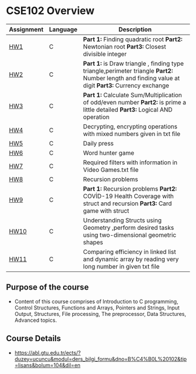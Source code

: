 # CSE102 Overview

Assignment  | Language | Description
------------- | ------------- | ------------- 
[HW1](https://github.com/okantorun/CSE102-Assignments/tree/main/HW1)  | C | __Part 1:__  Finding quadratic root __Part2:__ Newtonian root __Part3:__ Closest divisible integer
[HW2](https://github.com/okantorun/CSE102-Assignments/tree/main/HW2)  | C | __Part 1:__ is Draw triangle , finding type triangle,perimeter triangle __Part2:__ Number length and finding value at digit __Part3:__ Currency exchange
[HW3](https://github.com/okantorun/CSE102-Assignments/tree/main/HW3)  | C |  __Part 1:__  Calculate Sum/Multiplication of odd/even number __Part2:__ is prime a little detailed __Part3:__ Logical AND operation
[HW4](https://github.com/okantorun/CSE102-Assignments/tree/main/HW4)  | C | Decrypting, encrypting operations with mixed numbers given in txt file
[HW5](https://github.com/okantorun/CSE102-Assignments/tree/main/HW5)  | C | Daily press
[HW6](https://github.com/okantorun/CSE102-Assignments/tree/main/HW6)  | C | Word hunter game
[HW7](https://github.com/okantorun/CSE102-Assignments/tree/main/HW7)  | C | Required filters with information in Video Games.txt file
[HW8](https://github.com/okantorun/CSE102-Assignments/tree/main/HW8)  | C | Recursion problems
[HW9](https://github.com/okantorun/CSE102-Assignments/tree/main/HW9)  | C | __Part 1:__ Recursion problems __Part2:__ COVİD-19 Health Coverage with struct and recursion __Part3:__ Card game with struct
[HW10](https://github.com/okantorun/CSE102-Assignments/tree/main/HW10)  | C | Understanding Structs using Geometry ,perform desired tasks using two-dimensional geometric shapes
[HW11](https://github.com/okantorun/CSE102-Assignments/tree/main/HW11)  | C | Comparing efficiency in linked list and dynamic array by reading very long number in given txt file

## Purpose of the course
- Content of this course comprises of Introduction to C programming, Control Structures, Functions and Arrays, Pointers and Strings, Input Output, Structures, File processing, The preprocessor, Data Structures, Advanced topics.

## Course Details
- https://abl.gtu.edu.tr/ects/?duzey=ucuncu&modul=ders_bilgi_formu&dno=B%C4%B0L%20102&tip=lisans&bolum=104&dil=en
